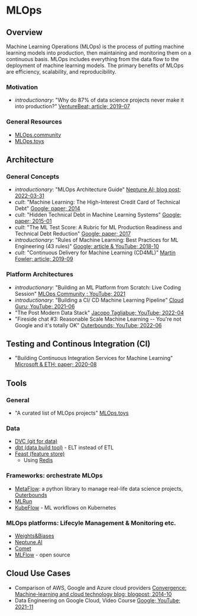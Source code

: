 # MLOps
## Overview
Machine Learning Operations (MLOps) is the process of putting machine learning models into production, then maintaining and monitoring them on a continuous basis. MLOps includes everything from the data flow to the deployment of machine learning models. The primary benefits of MLOps are efficiency, scalability, and reproducibility.

### Motivation
- *introductionary*: "Why do 87% of data science projects never make it into production?" [VentureBeat; article; 2019-07](https://venturebeat.com/2019/07/19/why-do-87-of-data-science-projects-never-make-it-into-production/)

### General Resources
- [MLOps.community](https://mlops.community/)
- [MLOps.toys](https://mlops.toys/feature-store)

## Architecture

### General Concepts
- *introductionary*: "MLOps Architecture Guide" [Neptune AI; blog post; 2022-03-31](https://neptune.ai/blog/mlops-architecture-guide)
- *cult*: "Machine Learning: The High-Interest Credit Card of Technical Debt" [Google; paper; 2014](https://storage.googleapis.com/pub-tools-public-publication-data/pdf/43146.pdf)
- *cult*: "Hidden Technical Debt in Machine Learning Systems" [Google; paper; 2015-01](https://proceedings.neurips.cc/paper/2015/file/86df7dcfd896fcaf2674f757a2463eba-Paper.pdf)
- *cult*: "The ML Test Score: A Rubric for ML Production Readiness and Technical Debt Reduction" [Google; paper; 2017](https://storage.googleapis.com/pub-tools-public-publication-data/pdf/aad9f93b86b7addfea4c419b9100c6cdd26cacea.pdf)
- *introductionary*: "Rules of Machine Learning: Best Practices for ML Engineering (43 rules)" [Google; article & YouTube; 2018-10](https://developers.google.com/machine-learning/guides/rules-of-ml)
- *cult*: "Continuous Delivery for Machine Learning (CD4ML)" [Martin Fowler; article; 2019-09](https://martinfowler.com/articles/cd4ml.html)

### Platform Architectures
- *introductionary*: "Building an ML Platform from Scratch: Live Coding Session" [MLOps Community ; YouTube; 2021](https://www.youtube.com/watch?v=s8Jj9gzQ3xA)
- *introductionary*: "Building a CI/ CD Machine Learning Pipeline" [Cloud Guru; YouTube; 2021-06](https://www.youtube.com/watch?v=XoXvX8MyW8M)
- "The Post Modern Data Stack" [Jacopo Tagliabue; YouTube; 2022-04](https://www.youtube.com/watch?v=5kHDb-XGHtc&ab_channel=JacopoTagliabue)
- "Fireside chat #3: Reasonable Scale Machine Learning -- You're not Google and it's totally OK" [Outerbounds; YouTube; 2022-06](https://www.youtube.com/watch?v=SAal0hqqE74&ab_channel=Outerbounds)



## Testing and Continous Integration (CI)

- "Building Continuous Integration Services for Machine Learning" [Microsoft & ETH; paper; 2020-08](https://pages.cs.wisc.edu/~wentaowu/papers/kdd20-ci-for-ml.pdf)

## Tools

### General
- "A curated list of MLOps projects" [MLOps.toys](https://mlops.toys/feature-store)

### Data
- [DVC (git for data)](https://dvc.org/)
- [dbt (data build tool)](https://docs.getdbt.com/docs/introduction) - ELT instead of ETL
- [Feast (feature store)](https://docs.feast.dev/)
  - Using [Redis](https://redis.com/blog/building-feature-stores-with-redis-introduction-to-feast-with-redis/)

### Frameworks: orchestrate MLOps
- [MetaFlow](https://docs.metaflow.org/introduction/what-is-metaflow): a python library to manage real-life data science projects, [Outerbounds](https://outerbounds.com/)
- [MLRun](https://docs.mlrun.org/en/latest/) 
- [KubeFlow](https://www.kubeflow.org/docs/started/introduction/) - ML workflows on Kubernetes

### MLOps platforms: Lifecyle Management & Monitoring etc.
- [Weights&Biases](https://wandb.ai/)
- [Neptune.AI](https://neptune.ai/home)
- [Comet](https://www.comet.com/site/)
- [MLFlow](https://mlflow.org/docs/latest/index.html) - open source


 
## Cloud Use Cases
 - Comparison of AWS, Google and Azure cloud providers [Convergence: Machine-learning and cloud technology blog; blogpost; 2014-10](https://aawasthi.blogspot.com/2014/10/cloud-nomenclature-aws-google-azure.html)
 - Data Engineering on Google Cloud, Video Course [Google; YouTube; 2021-11](https://www.youtube.com/watch?v=7TYLYjaHB64&list=PLmI_IVYHB9Fred0mR-280Uro9HOH9Lo98)
